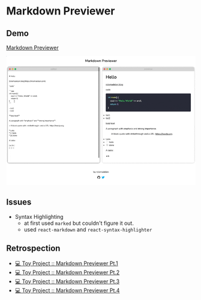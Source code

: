 # Markdown Previewer

## Demo

[Markdown Previewer](https://rolemadelen-mdpreview.vercel.app/)

![demo](./demo.gif)

## Issues

- Syntax Highlighting
  - at first used `marked` but couldn't figure it out.
  - used `react-markdown` and `react-syntax-highlighter`

## Retrospection

- [💻 Toy Project :: Markdown Previewer Pt.1](https://www.rolemadelen.com/blog/en/markdown-previewer-1)
- [💻 Toy Project :: Markdown Previewer Pt.2](https://www.rolemadelen.com/blog/en/markdown-previewer-2)
- [💻 Toy Project :: Markdown Previewer Pt.3](https://www.rolemadelen.com/blog/en/markdown-previewer-3)
- [💻 Toy Project :: Markdown Previewer Pt.4](https://www.rolemadelen.com/blog/en/markdown-previewer-4)
